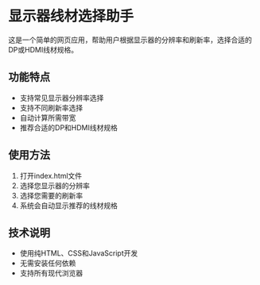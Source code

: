 # 显示器线材选择助手

这是一个简单的网页应用，帮助用户根据显示器的分辨率和刷新率，选择合适的DP或HDMI线材规格。

## 功能特点
- 支持常见显示器分辨率选择
- 支持不同刷新率选择
- 自动计算所需带宽
- 推荐合适的DP和HDMI线材规格

## 使用方法
1. 打开index.html文件
2. 选择您显示器的分辨率
3. 选择您需要的刷新率
4. 系统会自动显示推荐的线材规格

## 技术说明
- 使用纯HTML、CSS和JavaScript开发
- 无需安装任何依赖
- 支持所有现代浏览器

